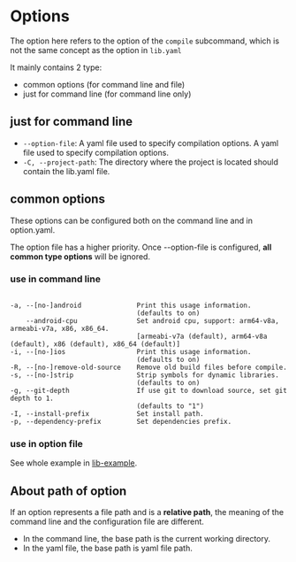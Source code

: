 # Options

The option here refers to the option of the `compile` subcommand,
which is not the same concept as the option in `lib.yaml`

It mainly contains 2 type:

- common options (for command line and file)
- just for command line (for command line only)

## just for command line

- `--option-file`: A yaml file used to specify compilation options.
  A yaml file used to specify compilation options.
- `-C, --project-path`: The directory where the project is located should contain the lib.yaml file.

## common options

These options can be configured both on the command line and in option.yaml.

The option file has a higher priority. Once --option-file is configured,
**all common type options** will be ignored.

### use in command line

```shell

-a, --[no-]android              Print this usage information.
                                (defaults to on)
    --android-cpu               Set android cpu, support: arm64-v8a, armeabi-v7a, x86, x86_64.
                                [armeabi-v7a (default), arm64-v8a (default), x86 (default), x86_64 (default)]
-i, --[no-]ios                  Print this usage information.
                                (defaults to on)
-R, --[no-]remove-old-source    Remove old build files before compile.
-s, --[no-]strip                Strip symbols for dynamic libraries.
                                (defaults to on)
-g, --git-depth                 If use git to download source, set git depth to 1.
                                (defaults to "1")
-I, --install-prefix            Set install path.
-p, --dependency-prefix         Set dependencies prefix.

```

### use in option file

See whole example in [lib-example][].

## About path of option

If an option represents a file path and is a **relative path**,
the meaning of the command line and the configuration file are different.

- In the command line, the base path is the current working directory.
- In the yaml file, the base path is yaml file path.
  
[lib-example]: ../example/options/lib-option.yaml
